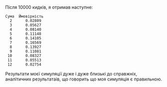 Після 10000 кидків, я отримав наступне:

    Сума  Ймовірність
      2      0.02809
      3      0.05627
      4      0.08140
      5      0.11148
      6      0.14105
      7      0.16569
      8      0.13927
      9      0.11081
     10      0.08327
     11      0.05513
     12      0.02754

Результати моєї симуляції дуже і дуже близькі до справжніх, аналітичних результатаів, що говорить що моя симуляція є правильною.    